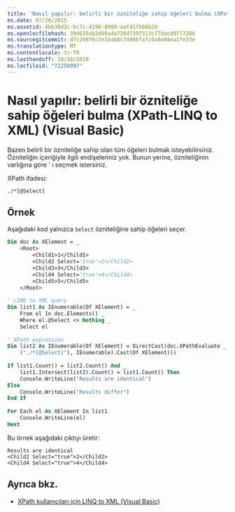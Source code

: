 ```yaml
---
title: 'Nasıl yapılır: belirli bir özniteliğe sahip öğeleri bulma (XPath-LINQ to XML) (Visual Basic)'
ms.date: 07/20/2015
ms.assetid: 4bb38d2c-bc7c-4196-8909-aaf41fb86b28
ms.openlocfilehash: 39d635eb3d80a4a72647397313c77dac09777206
ms.sourcegitcommit: d7c298f6c2e3aab0c7498bfafc0a0a94ea1fe23e
ms.translationtype: MT
ms.contentlocale: tr-TR
ms.lasthandoff: 10/10/2019
ms.locfileid: "72250097"
---
```

# <a name="how-to-find-elements-with-a-specific-attribute-xpath-linq-to-xml-visual-basic"></a>Nasıl yapılır: belirli bir özniteliğe sahip öğeleri bulma (XPath-LINQ to XML) (Visual Basic)
Bazen belirli bir özniteliğe sahip olan tüm öğeleri bulmak isteyebilirsiniz. Özniteliğin içeriğiyle ilgili endişeleriniz yok. Bunun yerine, özniteliğinin varlığına göre ' ı seçmek istersiniz.  
  
 XPath ifadesi:  
  
 `./*[@Select]`  
  
## <a name="example"></a>Örnek  
 Aşağıdaki kod yalnızca `Select` özniteliğine sahip öğeleri seçer.  
  
```vb  
Dim doc As XElement = _   
    <Root>  
        <Child1>1</Child1>  
        <Child2 Select='true'>2</Child2>  
        <Child3>3</Child3>  
        <Child4 Select='true'>4</Child4>  
        <Child5>5</Child5>  
    </Root>  
  
' LINQ to XML query  
Dim list1 As IEnumerable(Of XElement) = _  
    From el In doc.Elements() _  
    Where el.@Select <> Nothing _  
    Select el  
  
' XPath expression  
Dim list2 As IEnumerable(Of XElement) = DirectCast(doc.XPathEvaluate _  
    ("./*[@Select]"), IEnumerable).Cast(Of XElement)()  
  
If list1.Count() = list2.Count() And _  
    list1.Intersect(list2).Count() = list1.Count() Then  
    Console.WriteLine("Results are identical")  
Else  
    Console.WriteLine("Results differ")  
End If  
  
For Each el As XElement In list1  
    Console.WriteLine(el)  
Next  
```  
  
 Bu örnek aşağıdaki çıktıyı üretir:  
  
```console
Results are identical  
<Child2 Select="true">2</Child2>  
<Child4 Select="true">4</Child4>  
```  
  
## <a name="see-also"></a>Ayrıca bkz.

- [XPath kullanıcıları için LINQ to XML (Visual Basic)](../../../../visual-basic/programming-guide/concepts/linq/linq-to-xml-for-xpath-users.md)
